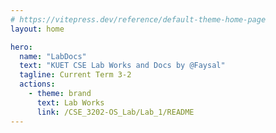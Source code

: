 ```yaml
---
# https://vitepress.dev/reference/default-theme-home-page
layout: home

hero:
  name: "LabDocs"
  text: "KUET CSE Lab Works and Docs by @Faysal"
  tagline: Current Term 3-2
  actions:
    - theme: brand
      text: Lab Works
      link: /CSE_3202-OS_Lab/Lab_1/README
---
```

